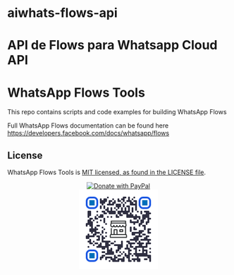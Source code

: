# aiwhats-flows-api
API de Flows para Whatsapp Cloud API
=======
# WhatsApp Flows Tools

This repo contains scripts and code examples for building WhatsApp Flows

Full WhatsApp Flows documentation can be found here https://developers.facebook.com/docs/whatsapp/flows


## License
WhatsApp Flows Tools is [MIT licensed, as found in the LICENSE file](./LICENSE).

<div align="center">
    <a href="https://www.paypal.com/ncp/payment/K7YAM48FD4Y3Y" target="_blank">
        <img src="https://www.paypalobjects.com/pt_BR/BR/i/btn/btn_donateCC_LG.gif" border="0" alt="Donate with PayPal">
    </a>
    <br>
    <a href="https://www.paypal.com/ncp/payment/K7YAM48FD4Y3Y" target="_blank">
        <img src="https://github.com/guilhermejansen/whaticket_deep_cleaning/raw/main/coffee-qrcode.png" alt="Coffee QR Code">
    </a>
</div>
